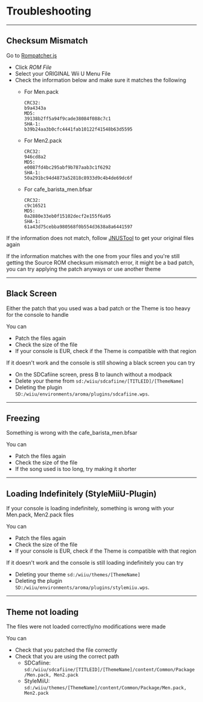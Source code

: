 # Troubleshooting

--------------

## Checksum Mismatch

Go to [Rompatcher.js](https://www.marcrobledo.com/RomPatcher.js/)

- Click *ROM File*
- Select your ORIGINAL Wii U Menu File
- Check the information below and make sure it matches the following
    - For Men.pack

        ```
        CRC32:
        b9a4343a
        MD5:
        39138b2ff5a94f9cade38084f088c7c1
        SHA-1:
        b39b24aa3b0cfc4441fab10122f41548b63d5595
        ```
    
    - For Men2.pack

        ```    
        CRC32:
        946cd8a2
        MD5:
        e0087fd4bc295abf9b787aab3c1f6292
        SHA-1:
        50a291bc94d4873a52818c8933d9c4b4de69dc6f
        ```

    - For cafe_barista_men.bfsar

        ```
        CRC32:
        c9c16521
        MD5:
        0a2880e33eb0f15102decf2e155f6a95
        SHA-1:
        61a43d75cebba980568f0b554d3638a8a6441597
        ```

If the information does not match, follow [JNUSTool](../install/files.md#jnustool) to get your original files again

If the information matches with the one from your files and you're still getting the Source ROM checksum mismatch error, it might be a bad patch, you can try applying the patch anyways or use another theme

--------------

## Black Screen

Either the patch that you used was a bad patch or the Theme is too heavy for the console to handle

You can

- Patch the files again
- Check the size of the file
- If your console is EUR, check if the Theme is compatible with that region

If it doesn't work and the console is still showing a black screen you can try

- On the SDCafiine screen, press B to launch without a modpack
- Delete your theme from `sd:/wiiu/sdcafiine/[TITLEID]/[ThemeName]`
- Deleting the plugin `SD:/wiiu/environments/aroma/plugins/sdcafiine.wps`.

--------------

## Freezing

Something is wrong with the cafe_barista_men.bfsar

You can

- Patch the files again
- Check the size of the file
- If the song used is too long, try making it shorter

--------------

## Loading Indefinitely (StyleMiiU-Plugin)

If your console is loading indefinitely, something is wrong with your Men.pack, Men2.pack files

You can

- Patch the files again
- Check the size of the file
- If your console is EUR, check if the Theme is compatible with that region

If it doesn't work and the console is still loading indefinitely you can try

- Deleting your theme `sd:/wiiu/themes/[ThemeName]`
- Deleting the plugin `SD:/wiiu/environments/aroma/plugins/stylemiiu.wps`.

--------------

## Theme not loading

The files were not loaded correctly/no modifications were made

You can

- Check that you patched the file correctly
- Check that you are using the correct path
    - SDCafiine: `sd:/wiiu/sdcafiine/[TITLEID]/[ThemeName]/content/Common/Package/Men.pack, Men2.pack`
    - StyleMiiU: `sd:/wiiu/themes/[ThemeName]/content/Common/Package/Men.pack, Men2.pack`